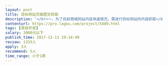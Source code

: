 ```yaml
---                
layout: post       
title: 目标网站页面图文抓取           
description: '</br>一、为了目前商城网站内容快速填充，需进行目标网站的内容抓取</br>二、目前只进行目标区域的数据内容收集，量不是特别大</br>三、时间上非常赶，最好3个工作日以内完成整体数据收集</br>'     
contenturl: https://pro.lagou.com/project/5489.html      
tags: [其他开发]            
salary: 3000元以下          
publish_time: 2017-12-11 19:14:49         
review: 1333人                   
apply: 3人                   
recommend: 5人                   
time_range: 小于1周              
---                 
```

